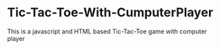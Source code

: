 # Tic-Tac-Toe-With-CumputerPlayer
This is a javascript and HTML based Tic-Tac-Toe game with computer player
